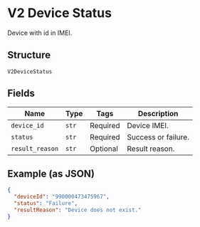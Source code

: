 
# V2 Device Status

Device with id in IMEI.

## Structure

`V2DeviceStatus`

## Fields

| Name | Type | Tags | Description |
|  --- | --- | --- | --- |
| `device_id` | `str` | Required | Device IMEI. |
| `status` | `str` | Required | Success or failure. |
| `result_reason` | `str` | Optional | Result reason. |

## Example (as JSON)

```json
{
  "deviceId": "990000473475967",
  "status": "Failure",
  "resultReason": "Device does not exist."
}
```

